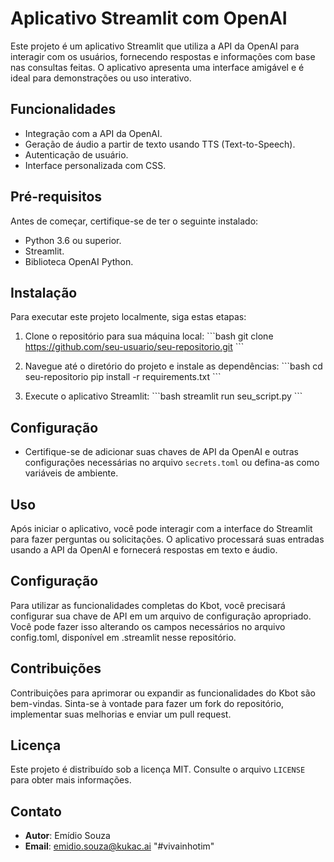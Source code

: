 # Aplicativo Streamlit com OpenAI

Este projeto é um aplicativo Streamlit que utiliza a API da OpenAI para interagir com os usuários, fornecendo respostas e informações com base nas consultas feitas. O aplicativo apresenta uma interface amigável e é ideal para demonstrações ou uso interativo.

## Funcionalidades

- Integração com a API da OpenAI.
- Geração de áudio a partir de texto usando TTS (Text-to-Speech).
- Autenticação de usuário.
- Interface personalizada com CSS.

## Pré-requisitos

Antes de começar, certifique-se de ter o seguinte instalado:
- Python 3.6 ou superior.
- Streamlit.
- Biblioteca OpenAI Python.

## Instalação

Para executar este projeto localmente, siga estas etapas:

1. Clone o repositório para sua máquina local:
   \```bash
   git clone https://github.com/seu-usuario/seu-repositorio.git
   \```

2. Navegue até o diretório do projeto e instale as dependências:
   \```bash
   cd seu-repositorio
   pip install -r requirements.txt
   \```

3. Execute o aplicativo Streamlit:
   \```bash
   streamlit run seu_script.py
   \```

## Configuração

- Certifique-se de adicionar suas chaves de API da OpenAI e outras configurações necessárias no arquivo `secrets.toml` ou defina-as como variáveis de ambiente.

## Uso

Após iniciar o aplicativo, você pode interagir com a interface do Streamlit para fazer perguntas ou solicitações. O aplicativo processará suas entradas usando a API da OpenAI e fornecerá respostas em texto e áudio.

## Configuração
Para utilizar as funcionalidades completas do Kbot, você precisará configurar sua chave de API em um arquivo de configuração apropriado. Você pode fazer isso alterando os campos necessários no arquivo config.toml, disponível em .streamlit nesse repositório. 

## Contribuições
Contribuições para aprimorar ou expandir as funcionalidades do Kbot são bem-vindas. Sinta-se à vontade para fazer um fork do repositório, implementar suas melhorias e enviar um pull request.

## Licença
Este projeto é distribuído sob a licença MIT. Consulte o arquivo `LICENSE` para obter mais informações.

## Contato
- **Autor**: Emídio Souza
- **Email**: [emidio.souza@kukac.ai](mailto:emidio.souza@kukac.ai)
"#vivainhotim" 
